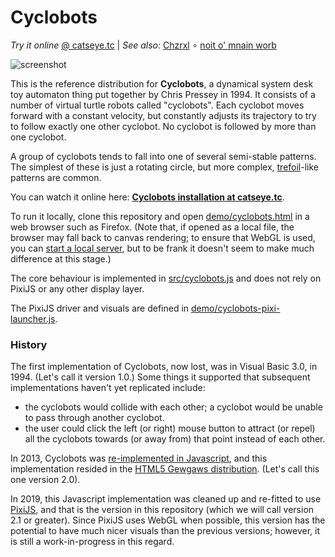 Cyclobots
=========

_Try it online_ [@ catseye.tc](https://catseye.tc/installation/Cyclobots)
| _See also:_ [Chzrxl](https://codeberg.org/catseye/Chzrxl#chzrxl)
∘ [noit o' mnain worb](https://codeberg.org/catseye/noit-o-mnain-worb#noit-o-mnain-worb)

![screenshot](https://static.catseye.tc/images/screenshots/Cyclobots.jpg)

This is the reference distribution for **Cyclobots**, a dynamical system
desk toy automaton thing put together by Chris Pressey in 1994.  It consists
of a number of virtual turtle robots called "cyclobots".  Each cyclobot moves
forward with a constant velocity, but constantly adjusts its trajectory to try
to follow exactly one other cyclobot.  No cyclobot is followed by more than one
cyclobot.

A group of cyclobots tends to fall into one of several semi-stable patterns.
The simplest of these is just a rotating circle, but more complex,
[trefoil][]-like patterns are common.

You can watch it online here: **[Cyclobots installation at catseye.tc][]**.

To run it locally, clone this repository and open
[demo/cyclobots.html](demo/cyclobots.html) in a web browser such as
Firefox.  (Note that, if opened as a local file, the browser may fall back
to canvas rendering; to ensure that WebGL is used, you can
[start a local server][], but to be frank it doesn't seem to make much difference
at this stage.)

The core behaviour is implemented in [src/cyclobots.js](src/cyclobots.js) and
does not rely on PixiJS or any other display layer.

The PixiJS driver and visuals are defined in
[demo/cyclobots-pixi-launcher.js](demo/cyclobots-pixi-launcher.js).

### History ###

The first implementation of Cyclobots, now lost, was in Visual Basic 3.0, in
1994.  (Let's call it version 1.0.)  Some things it supported that subsequent
implementations haven't yet replicated include:

*   the cyclobots would collide with each other; a cyclobot would be unable
    to pass through another cyclobot.
*   the user could click the left (or right) mouse button to attract (or repel)
    all the cyclobots towards (or away from) that point instead of each other.

In 2013, Cyclobots was [re-implemented in Javascript][], and this implementation
resided in the [HTML5 Gewgaws distribution][].  (Let's call this one version 2.0).

In 2019, this Javascript implementation was cleaned up and re-fitted to use
[PixiJS][], and that is the version in this repository (which we will call
version 2.1 or greater).  Since PixiJS uses WebGL when possible, this version
has the potential to have much nicer visuals than the previous versions;
however, it is still a work-in-progress in this regard.

[trefoil]: https://en.wikipedia.org/wiki/Trefoil_knot
[Cyclobots installation at catseye.tc]: https://catseye.tc/installation/Cyclobots
[HTML5 Gewgaws distribution]: https://catseye.tc/distribution/HTML5%20Gewgaws%20distribution
[PixiJS]: http://www.pixijs.com/
[start a local server]: https://web.archive.org/web/20190117102459/https://github.com/mrdoob/three.js/wiki/How-to-run-things-locally#run-local-server
[re-implemented in Javascript]: https://catseye.tc/article/News.md#id-been-meaning-to-re-implement-this-for-ages
